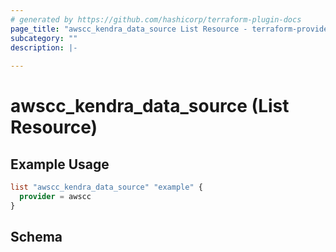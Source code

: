 ```yaml
---
# generated by https://github.com/hashicorp/terraform-plugin-docs
page_title: "awscc_kendra_data_source List Resource - terraform-provider-awscc"
subcategory: ""
description: |-
  
---
```


# awscc_kendra_data_source (List Resource)



## Example Usage

```terraform
list "awscc_kendra_data_source" "example" {
  provider = awscc
}
```

<!-- schema generated by tfplugindocs -->
## Schema
